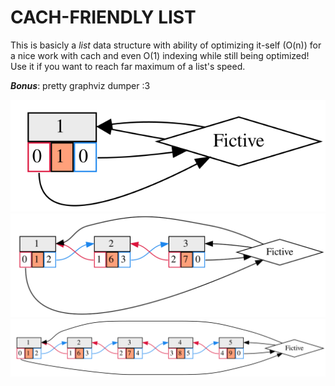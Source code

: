 # CACH-FRIENDLY LIST
This is basicly a *list* data structure with ability of optimizing it-self (O(n)) for a nice work with cach and even O(1) indexing while still being optimized! Use it if you want to reach far maximum of a list's speed.

***Bonus***: pretty graphviz dumper :3

<img src="showcase/1.svg" alt="alt text">
<img src="showcase/2.svg" alt="alt text">
<img src="showcase/3.svg" alt="alt text">